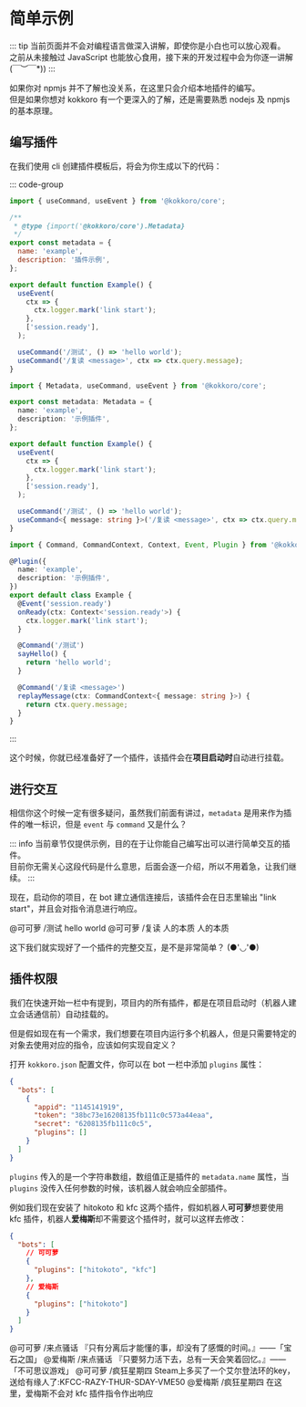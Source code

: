 # 简单示例

::: tip
当前页面并不会对编程语言做深入讲解，即使你是小白也可以放心观看。  
之前从未接触过 JavaScript 也能放心食用，接下来的开发过程中会为你逐一讲解 \(￣︶￣\*\))
:::

如果你对 npmjs 并不了解也没关系，在这里只会介绍本地插件的编写。  
但是如果你想对 kokkoro 有一个更深入的了解，还是需要熟悉 nodejs 及 npmjs 的基本原理。

## 编写插件

在我们使用 cli 创建插件模板后，将会为你生成以下的代码：

::: code-group

```javascript [javascript]
import { useCommand, useEvent } from '@kokkoro/core';

/**
 * @type {import('@kokkoro/core').Metadata}
 */
export const metadata = {
  name: 'example',
  description: '插件示例',
};

export default function Example() {
  useEvent(
    ctx => {
      ctx.logger.mark('link start');
    },
    ['session.ready'],
  );

  useCommand('/测试', () => 'hello world');
  useCommand('/复读 <message>', ctx => ctx.query.message);
}
```

```typescript [typescript (Hook)]
import { Metadata, useCommand, useEvent } from '@kokkoro/core';

export const metadata: Metadata = {
  name: 'example',
  description: '示例插件',
};

export default function Example() {
  useEvent(
    ctx => {
      ctx.logger.mark('link start');
    },
    ['session.ready'],
  );

  useCommand('/测试', () => 'hello world');
  useCommand<{ message: string }>('/复读 <message>', ctx => ctx.query.message);
}
```

```typescript [typescript (Decorator)]
import { Command, CommandContext, Context, Event, Plugin } from '@kokkoro/core';

@Plugin({
  name: 'example',
  description: '示例插件',
})
export default class Example {
  @Event('session.ready')
  onReady(ctx: Context<'session.ready'>) {
    ctx.logger.mark('link start');
  }

  @Command('/测试')
  sayHello() {
    return 'hello world';
  }

  @Command('/复读 <message>')
  replayMessage(ctx: CommandContext<{ message: string }>) {
    return ctx.query.message;
  }
}
```

:::

这个时候，你就已经准备好了一个插件，该插件会在**项目启动时**自动进行挂载。

## 进行交互

相信你这个时候一定有很多疑问，虽然我们前面有讲过，`metadata` 是用来作为插件的唯一标识，但是 `event` 与 `command` 又是什么？

::: info
当前章节仅提供示例，目的在于让你能自己编写出可以进行简单交互的插件。  
目前你无需关心这段代码是什么意思，后面会逐一介绍，所以不用着急，让我们继续。
:::

现在，启动你的项目，在 bot 建立通信连接后，该插件会在日志里输出 "link start"，并且会对指令消息进行响应。

<ChatPanel>
  <ChatMessage qq="2225151531" nickname="Yuki">@可可萝 /测试</ChatMessage>
  <ChatMessage qq="2854205915" nickname="可可萝">hello world</ChatMessage>
  <ChatMessage qq="2225151531" nickname="Yuki">@可可萝 /复读 人的本质</ChatMessage>
  <ChatMessage qq="2854205915" nickname="可可萝">人的本质</ChatMessage>
</ChatPanel>

这下我们就实现好了一个插件的完整交互，是不是非常简单？ (●'◡'●)

## 插件权限

我们在快速开始一栏中有提到，项目内的所有插件，都是在项目启动时（机器人建立会话通信前）自动挂载的。

但是假如现在有一个需求，我们想要在项目内运行多个机器人，但是只需要特定的对象去使用对应的指令，应该如何实现自定义？

打开 `kokkoro.json` 配置文件，你可以在 bot 一栏中添加 `plugins` 属性：

```json {7}
{
  "bots": [
    {
      "appid": "1145141919",
      "token": "38bc73e16208135fb111c0c573a44eaa",
      "secret": "6208135fb111c0c5",
      "plugins": []
    }
  ]
}
```

`plugins` 传入的是一个字符串数组，数组值正是插件的 `metadata.name` 属性，当 `plugins` 没传入任何参数的时候，该机器人就会响应全部插件。

例如我们现在安装了 hitokoto 和 kfc 这两个插件，假如机器人**可可萝**想要使用 kfc 插件，机器人**爱梅斯**却不需要这个插件时，就可以这样去修改：

```json {5,9}
{
  "bots": [
    // 可可萝
    {
      "plugins": ["hitokoto", "kfc"]
    },
    // 爱梅斯
    {
      "plugins": ["hitokoto"]
    }
  ]
}
```

<ChatPanel>
  <ChatMessage qq="2225151531" nickname="Yuki">@可可萝 /来点骚话</ChatMessage>
  <ChatMessage qq="2854205915" nickname="可可萝">『只有分离后才能懂的事，却没有了感慨的时间。』——「宝石之国」</ChatMessage>
  <ChatMessage qq="2225151531" nickname="Yuki">@爱梅斯 /来点骚话</ChatMessage>
  <ChatMessage qq="2854211958" nickname="爱梅斯">『只要努力活下去，总有一天会笑着回忆。』——「不可思议游戏」</ChatMessage>
  <ChatMessage qq="2225151531" nickname="Yuki">@可可萝 /疯狂星期四</ChatMessage>
  <ChatMessage qq="2854205915" nickname="可可萝">Steam上多买了一个艾尔登法环的key，送给有缘人了:KFCC-RAZY-THUR-SDAY-VME50</ChatMessage>
  <ChatMessage qq="2225151531" nickname="Yuki">@爱梅斯 /疯狂星期四</ChatMessage>
  <ChatMessage qq="2225151531" nickname="Yuki">在这里，爱梅斯不会对 kfc 插件指令作出响应</ChatMessage>
</ChatPanel>
